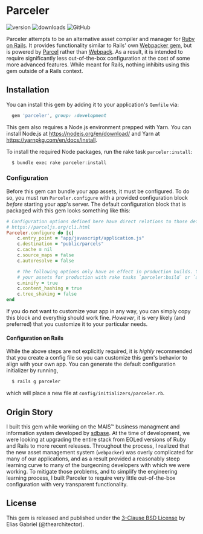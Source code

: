 # Parceler
![version](https://img.shields.io/gem/v/parceler.svg?label=version&style=flat-square)
![downloads](https://img.shields.io/gem/dv/parceler/stable.svg?label=downloads&style=flat-square)
![GitHub](https://img.shields.io/github/license/thearchitectoR/parceler.svg?style=flat-square)

Parceler attempts to be an alternative asset compiler and manager for [Ruby on Rails](https://rubyonrails.org/). It provides functionality similar to Rails' own [Webpacker gem](https://github.com/rails/webpacker), but is powered by [Parcel](https://parceljs.org/) rather than [Webpack](https://webpack.js.org/). As a result, it is intended to require significantly less out-of-the-box configuration at the cost of some more advanced features. While meant for Rails, nothing inhibits using this gem outside of a Rails context.

## Installation
You can install this gem by adding it to your application's `Gemfile` via:

```ruby
  gem 'parceler', group: :development
```

This gem also requires a Node.js environment prepped with Yarn. You can install Node.js at https://nodejs.org/en/download/ and Yarn at https://yarnpkg.com/en/docs/install.

To install the required Node packages, run the rake task `parceler:install`:

```sh
  $ bundle exec rake parceler:install
```

### Configuration
Before this gem can bundle your app assets, it must be configured. To do so, you must run `Parceler.configure` with a provided configuration block _before_ starting your app's server. The default configuration block that is packaged with this gem looks something like this:

```rb
# Configuration options defined here have direct relations to those defined in the official documentation.
# https://parceljs.org/cli.html
Parceler.configure do |c|
    c.entry_point = "app/javascript/application.js"
    c.destination = "public/parcels"
    c.cache = nil
    c.source_maps = false
    c.autoresolve = false

    # The following options only have an effect in production builds. You can parcel
    # your assets for production with rake tasks `parceler:build` or `assets:precompile`.
    c.minify = true
    c.content_hashing = true
    c.tree_shaking = false
end
```

If you do not want to customize your app in any way, you can simply copy this block and everythig should work fine. _However_, it is very likely (and preferred) that you customize it to your particular needs.

#### Configuration on Rails
While the above steps are not explicitly required, it is _highly_ recommended that you create a config file so you can customize this gem's behavior to align with your own app. You can generate the default configuration initializer by running,

```sh
  $ rails g parceler
```

which will place a new file at `config/initializers/parceler.rb`.

## Origin Story
I built this gem while working on the MAIS™ business managment and information system developed by [sdbase](sdbase.com). At the time of development, we were looking at upgrading the entire stack from EOLed versions of Ruby and Rails to more recent releases. Throughout the process, I realized that the new asset management system (`webpacker`) was overly complicated for many of our applications, and as a result provided a reasonably steep learning curve to many of the burgeoning developers with which we were working. To mitigate those problems, and to simplify the engineering learning process, I built Parceler to require very little out-of-the-box configuration with very transparent functionality.

## License
This gem is released and published under the [3-Clause BSD License](https://opensource.org/licenses/BSD-3-Clause) by Elias Gabriel (@thearchitector).
